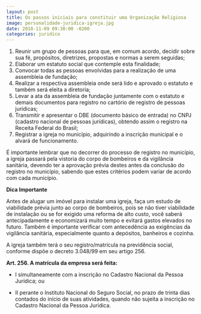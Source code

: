 ```yaml
---
layout: post
title: Os passos iniciais para constituir uma Organização Religiosa
image: personalidade-juridica-igreja.jpg
date: 2018-11-09 09:30:00 -0200
categories: juridico
---
```


1. Reunir um grupo de pessoas para que, em comum acordo, decidir sobre sua fé, propósitos, diretrizes, propostas e normas a serem seguidas;
2. Elaborar um estatuto social que contemple esta finalidade;
3. Convocar todas as pessoas envolvidas para a realização de uma assembleia de fundação;
4. Realizar a respectiva assembleia onde será lido e aprovado o estatuto e também será eleita a diretoria;
5. Levar a ata da assembleia de fundação juntamente com o estatuto e demais documentos para registro no cartório de registro de pessoas jurídicas;
6. Transmitir e apresentar o DBE (documento básico de entrada) no CNPJ (cadastro nacional de pessoas jurídicas), obtendo assim o registro na Receita Federal do
   Brasil;
7. Registrar a igreja no município, adquirindo a inscrição municipal e o alvará de funcionamento.

É importante lembrar que no decorrer do processo de registro no município, a igreja passará pela vistoria do corpo de bombeiros e da vigilância sanitária, devendo ter a aprovação prévia destes antes da conclusão do registro no município, sabendo que estes critérios podem variar de acordo com cada município.

**Dica Importante**

Antes de alugar um imóvel para instalar uma igreja, faça um estudo de viabilidade prévia junto ao corpo de bombeiros, pois se não tiver viabilidade de instalação ou se for exigido uma reforma de alto custo, você saberá antecipadamente e economizará muito tempo e evitará gastos elevados no futuro. Também é importante verificar com antecedência as exigências da vigilância sanitária, especialmente quanto a depósitos, banheiros e cozinha.

A igreja também terá o seu registro/matrícula na previdência social, conforme dispõe o decreto 3.048/99 em seu artigo 256.

**Art. 256. A matrícula da empresa será feita:**

- I simultaneamente com a inscrição no Cadastro Nacional da Pessoa Jurídica; ou

- II perante o Instituto Nacional do Seguro Social, no prazo de trinta dias contados do início de suas atividades, quando não sujeita a inscrição no Cadastro Nacional da Pessoa Jurídica.
